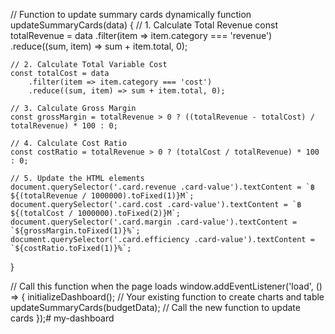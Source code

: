 // Function to update summary cards dynamically
function updateSummaryCards(data) {
    // 1. Calculate Total Revenue
    const totalRevenue = data
        .filter(item => item.category === 'revenue')
        .reduce((sum, item) => sum + item.total, 0);

    // 2. Calculate Total Variable Cost
    const totalCost = data
        .filter(item => item.category === 'cost')
        .reduce((sum, item) => sum + item.total, 0);

    // 3. Calculate Gross Margin
    const grossMargin = totalRevenue > 0 ? ((totalRevenue - totalCost) / totalRevenue) * 100 : 0;

    // 4. Calculate Cost Ratio
    const costRatio = totalRevenue > 0 ? (totalCost / totalRevenue) * 100 : 0;

    // 5. Update the HTML elements
    document.querySelector('.card.revenue .card-value').textContent = `฿${(totalRevenue / 1000000).toFixed(1)}M`;
    document.querySelector('.card.cost .card-value').textContent = `฿${(totalCost / 1000000).toFixed(2)}M`;
    document.querySelector('.card.margin .card-value').textContent = `${grossMargin.toFixed(1)}%`;
    document.querySelector('.card.efficiency .card-value').textContent = `${costRatio.toFixed(1)}%`;
}

// Call this function when the page loads
window.addEventListener('load', () => {
    initializeDashboard(); // Your existing function to create charts and table
    updateSummaryCards(budgetData); // Call the new function to update cards
});# my-dashboard
